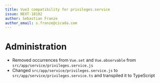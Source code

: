 ```yaml
---
title: Vue3 compatibility for privileges.service
issue: NEXT-18182
author: Sebastian Franze
author_email: s.franze@cicada.com
---
```

# Administration
* Removed occurrences from `Vue.set` and `Vue.observable` from `src/app/service/privileges.service.js`
* Changed `src/app/service/privileges.service.js` to `src/app/service/privileges.service.ts` and transpiled it to TypeScript
